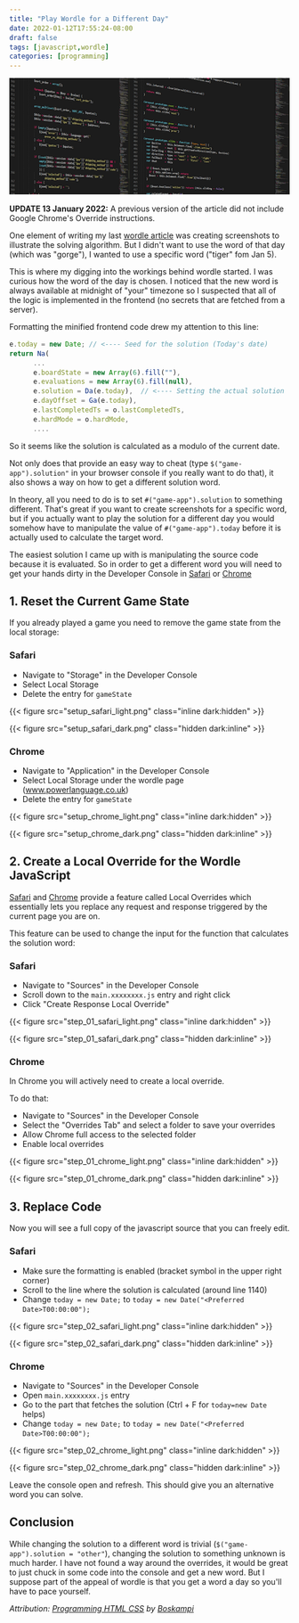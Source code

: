 ```yaml
---
title: "Play Wordle for a Different Day"
date: 2022-01-12T17:55:24-08:00
draft: false
tags: [javascript,wordle]
categories: [programming]
---
```


![header](cover.png)

**UPDATE 13 January 2022:** A previous version of the article did not include Google Chrome's Override instructions.

One element of writing my last [wordle article](/blog/2022/01/09/building-a-wordle-solver-with-regex-and-elixir) was creating screenshots to illustrate the solving algorithm. But I didn't want to use the word of that day (which was "gorge"), I wanted to use a specific word ("tiger" fom Jan 5).

This is where my digging into the workings behind wordle started. I was curious how the word of the day is chosen. I noticed that the new word is always available at midnight of "your" timezone so I suspected that all of the logic is implemented in the frontend (no secrets that are fetched from a server).

Formatting the minified frontend code drew my attention to this line:

```javascript
e.today = new Date; // <---- Seed for the solution (Today's date)
return Na(
      ...
      e.boardState = new Array(6).fill(""),
      e.evaluations = new Array(6).fill(null),
      e.solution = Da(e.today),  // <---- Setting the actual solution
      e.dayOffset = Ga(e.today),
      e.lastCompletedTs = o.lastCompletedTs,
      e.hardMode = o.hardMode,
      ....
```

So it seems like the solution is calculated as a modulo of the current date.

Not only does that provide an easy way to cheat (type `$("game-app").solution"` in your browser console if you really want to do that), it also shows a way on how to get a different solution word.

In theory, all you need to do is to set `#("game-app").solution` to something different. That's great if you want to create screenshots for a specific word, but if you actually want to play the solution for a different day you would somehow have to manipulate the value of `#("game-app").today` before it is actually used to calculate the target word.

The easiest solution I came up with is manipulating the source code because it is evaluated. So in order to get a different word you will need to get your hands dirty in the Developer Console in [Safari](https://support.apple.com/guide/safari/use-the-developer-tools-in-the-develop-menu-sfri20948/mac) or [Chrome](htt.ps://developer.chrome.com/docs/devtools/open/)

## 1. Reset the Current Game State

If you already played a game you need to remove the game state from the local storage:

### Safari

- Navigate to "Storage" in the Developer Console
- Select Local Storage
- Delete the entry for `gameState`

{{< figure src="setup_safari_light.png" class="inline dark:hidden" >}}

{{< figure src="setup_safari_dark.png" class="hidden dark:inline" >}}

### Chrome

- Navigate to "Application" in the Developer Console
- Select Local Storage under the wordle page (www.powerlanguage.co.uk)
- Delete the entry for `gameState`

{{< figure src="setup_chrome_light.png" class="inline dark:hidden" >}}

{{< figure src="setup_chrome_dark.png" class="hidden dark:inline" >}}

## 2. Create a Local Override for the Wordle JavaScript

[Safari](https://webkit.org/web-inspector/local-overrides/) and [Chrome](https://developer.chrome.com/blog/new-in-devtools-65/#overrides) provide a feature called Local Overrides which essentially lets you replace any request and response triggered by the current page you are on.

This feature can be used to change the input for the function that calculates the solution word:

### Safari

- Navigate to "Sources" in the Developer Console
- Scroll down to the `main.xxxxxxxx.js` entry and right click
- Click "Create Response Local Override"

{{< figure src="step_01_safari_light.png" class="inline dark:hidden" >}}

{{< figure src="step_01_safari_dark.png" class="hidden dark:inline" >}}

### Chrome

In Chrome you will actively need to create a local override.

To do that:

- Navigate to "Sources" in the Developer Console
- Select the "Overrides Tab" and select a folder to save your overrides
- Allow Chrome full access to the selected folder
- Enable local overrides

{{< figure src="step_01_chrome_light.png" class="inline dark:hidden" >}}

{{< figure src="step_01_chrome_dark.png" class="hidden dark:inline" >}}

## 3. Replace Code

Now you will see a full copy of the javascript source that you can freely edit.

### Safari

- Make sure the formatting is enabled (bracket symbol in the upper right corner)
- Scroll to the line where the solution is calculated (around line 1140)
- Change `today = new Date;` to `today = new Date("<Preferred Date>T00:00:00");`

{{< figure src="step_02_safari_light.png" class="inline dark:hidden" >}}

{{< figure src="step_02_safari_dark.png" class="hidden dark:inline" >}}

### Chrome

- Navigate to "Sources" in the Developer Console
- Open `main.xxxxxxxx.js` entry
- Go to the part that fetches the solution (Ctrl + F for `today=new Date` helps)
- Change `today = new Date;` to `today = new Date("<Preferred Date>T00:00:00");`

{{< figure src="step_02_chrome_light.png" class="inline dark:hidden" >}}

{{< figure src="step_02_chrome_dark.png" class="hidden dark:inline" >}}

Leave the console open and refresh. This should give you an alternative word you can solve.

## Conclusion

While changing the solution to a different word is trivial (`$("game-app").solution = "other"`), changing the solution to something unknown is much harder. I have not found a way around the overrides, it would be great to just chuck in some code into the console and get a new word. But I suppose part of the appeal of wordle is that you get a word a day so you'll have to pace yourself.


*Attribution: [Programming HTML CSS](https://pixabay.com/photos/programming-html-css-javascript-1873854/) by [Boskampi](https://pixabay.com/users/boskampi-3788146)*
